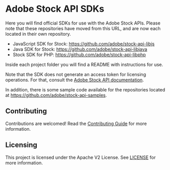 # Adobe Stock API SDKs

Here you will find official SDKs for use with the Adobe Stock APIs. Please note that these repositories have moved from this URL, and are now each located in their own repository.

* JavaScript SDK for Stock: https://github.com/adobe/stock-api-libjs
* Java SDK for Stock: https://github.com/adobe/stock-api-libjava
* Stock SDK for PHP: https://github.com/adobe/stock-api-libphp

Inside each project folder you will find a README with instructions for use.

Note that the SDK does not generate an access token for licensing operations. For that, consult the [Adobe Stock API documentation](https://www.adobe.io/apis/creativecloud/stock/docs/getting-started.html).

In addition, there is some sample code available for the repositories located at https://github.com/adobe/stock-api-samples.

## Contributing

Contributions are welcomed! Read the [Contributing Guide](CONTRIBUTING.md) for more information.

## Licensing

This project is licensed under the Apache V2 License. See [LICENSE](LICENSE) for more information.
